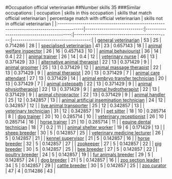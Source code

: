 #Occupation official veterinarian
##Number skills 35
###Similar occupations:
| occupation                                                                                |   skills in this occupation |   skills that match official veterinarian |   percentage match with official veterinarian |   skills not in official veterinarian |
|:------------------------------------------------------------------------------------------|----------------------------:|------------------------------------------:|----------------------------------------------:|--------------------------------------:|
| [general veterinarian](general_veterinarian.md)                                           |                          53 |                                        25 |                                      0.714286 |                                    28 |
| [specialised veterinarian](specialised_veterinarian.md)                                   |                          41 |                                        23 |                                      0.657143 |                                    18 |
| [animal welfare inspector](animal_welfare_inspector.md)                                   |                          26 |                                        16 |                                      0.457143 |                                    10 |
| [animal behaviourist](animal_behaviourist.md)                                             |                          36 |                                        14 |                                      0.4      |                                    22 |
| [animal trainer](animal_trainer.md)                                                       |                          26 |                                        14 |                                      0.4      |                                    12 |
| [veterinary nurse](veterinary_nurse.md)                                                   |                          46 |                                        13 |                                      0.371429 |                                    33 |
| [alternative animal therapist](alternative_animal_therapist.md)                           |                          22 |                                        13 |                                      0.371429 |                                     9 |
| [animal groomer](animal_groomer.md)                                                       |                          25 |                                        13 |                                      0.371429 |                                    12 |
| [animal massage therapist](animal_massage_therapist.md)                                   |                          22 |                                        13 |                                      0.371429 |                                     9 |
| [animal therapist](animal_therapist.md)                                                   |                          20 |                                        13 |                                      0.371429 |                                     7 |
| [animal care attendant](animal_care_attendant.md)                                         |                          27 |                                        13 |                                      0.371429 |                                    14 |
| [animal embryo transfer technician](animal_embryo_transfer_technician.md)                 |                          20 |                                        13 |                                      0.371429 |                                     7 |
| [animal osteopath](animal_osteopath.md)                                                   |                          22 |                                        13 |                                      0.371429 |                                     9 |
| [animal physiotherapist](animal_physiotherapist.md)                                       |                          22 |                                        13 |                                      0.371429 |                                     9 |
| [animal hydrotherapist](animal_hydrotherapist.md)                                         |                          22 |                                        13 |                                      0.371429 |                                     9 |
| [animal chiropractor](animal_chiropractor.md)                                             |                          22 |                                        13 |                                      0.371429 |                                     9 |
| [animal handler](animal_handler.md)                                                       |                          25 |                                        12 |                                      0.342857 |                                    13 |
| [animal artificial insemination technician](animal_artificial_insemination_technician.md) |                          24 |                                        12 |                                      0.342857 |                                    12 |
| [live animal transporter](live_animal_transporter.md)                                     |                          25 |                                        12 |                                      0.342857 |                                    13 |
| [veterinary technician](veterinary_technician.md)                                         |                          31 |                                        12 |                                      0.342857 |                                    19 |
| [pet sitter](pet_sitter.md)                                                               |                          18 |                                        10 |                                      0.285714 |                                     8 |
| [dog trainer](dog_trainer.md)                                                             |                          20 |                                        10 |                                      0.285714 |                                    10 |
| [veterinary receptionist](veterinary_receptionist.md)                                     |                          26 |                                        10 |                                      0.285714 |                                    16 |
| [horse trainer](horse_trainer.md)                                                         |                          21 |                                        10 |                                      0.285714 |                                    11 |
| [equine dental technician](equine_dental_technician.md)                                   |                          18 |                                         7 |                                      0.2      |                                    11 |
| [animal shelter worker](animal_shelter_worker.md)                                         |                          19 |                                         6 |                                      0.171429 |                                    13 |
| [sheep breeder](sheep_breeder.md)                                                         |                          30 |                                         5 |                                      0.142857 |                                    25 |
| [veterinary medicine lecturer](veterinary_medicine_lecturer.md)                           |                          26 |                                         5 |                                      0.142857 |                                    21 |
| [kennel supervisor](kennel_supervisor.md)                                                 |                          21 |                                         5 |                                      0.142857 |                                    16 |
| [horse breeder](horse_breeder.md)                                                         |                          32 |                                         5 |                                      0.142857 |                                    27 |
| [zookeeper](zookeeper.md)                                                                 |                          27 |                                         5 |                                      0.142857 |                                    22 |
| [pig breeder](pig_breeder.md)                                                             |                          30 |                                         5 |                                      0.142857 |                                    25 |
| [bee breeder](bee_breeder.md)                                                             |                          27 |                                         5 |                                      0.142857 |                                    22 |
| [poultry breeder](poultry_breeder.md)                                                     |                          24 |                                         5 |                                      0.142857 |                                    19 |
| [fur animals breeder](fur_animals_breeder.md)                                             |                          29 |                                         5 |                                      0.142857 |                                    24 |
| [dog breeder](dog_breeder.md)                                                             |                          21 |                                         5 |                                      0.142857 |                                    16 |
| [zoo section leader](zoo_section_leader.md)                                               |                          34 |                                         5 |                                      0.142857 |                                    29 |
| [cattle breeder](cattle_breeder.md)                                                       |                          30 |                                         5 |                                      0.142857 |                                    25 |
| [zoo curator](zoo_curator.md)                                                             |                          47 |                                         4 |                                      0.114286 |                                    43 |
